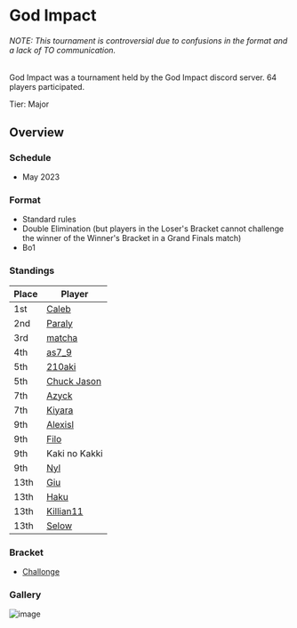 # God Impact

###### NOTE: This tournament is controversial due to confusions in the format and a lack of TO communication.

God Impact was a tournament held by the God Impact discord server.
64 players participated.

Tier: Major

## Overview

### Schedule
- May 2023

### Format
- Standard rules
- Double Elimination (but players in the Loser's Bracket cannot challenge the winner of the Winner's Bracket in a Grand Finals match)
- Bo1

### Standings
|Place|Player|
|-|-|
|1st|[Caleb](../../players/bulgarian/caleb.md)|
|2nd|[Paraly](../../players/japanese/paraly.md)|
|3rd|[matcha](../../players/chinese/matcha.md)|
|4th|[as7_9](../../players/japanese/as7_9.md)|
|5th|[210aki](../../players/french/210aki.md)|
|5th|[Chuck Jason](../../players/chinese/chuckjason.md)|
|7th|[Azyck](../../players/french/azyck.md)|
|7th|[Kiyara](../../players/chinese/kiyara.md)|
|9th|[Alexisl](../../players/french/alexisl.md)|
|9th|[Filo](../../players/italian/filo.md)|
|9th|Kaki no Kakki|
|9th|[Nyl](../../players/uk/nyl.md)|
|13th|[Giu](../../players/italian/giu.md)|
|13th|[Haku](../../players/german/haku.md)|
|13th|[Killian11](../../players/french/killian11.md)|
|13th|[Selow](../../players/french/$elow.md)|

### Bracket
- [Challonge](https://challonge.com/godimpactstrikers1)

### Gallery

![image](https://github.com/inabikarilibrary/inalib/assets/110833255/03739335-4509-4b06-bbdf-41a97f7c8a05)



